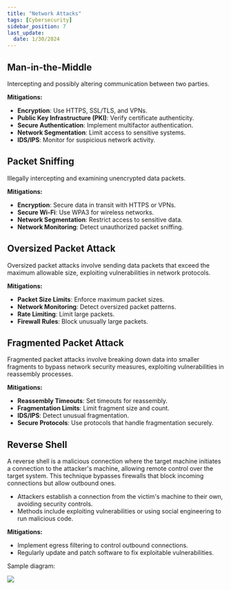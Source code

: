 ```yaml
---
title: "Network Attacks"
tags: [Cybersecurity]
sidebar_position: 7
last_update:
  date: 1/30/2024
---
```




## Man-in-the-Middle

Intercepting and possibly altering communication between two parties.

**Mitigations:**

- **Encryption**: Use HTTPS, SSL/TLS, and VPNs.
- **Public Key Infrastructure (PKI)**: Verify certificate authenticity.
- **Secure Authentication**: Implement multifactor authentication.
- **Network Segmentation**: Limit access to sensitive systems.
- **IDS/IPS**: Monitor for suspicious network activity.

## Packet Sniffing

Illegally intercepting and examining unencrypted data packets.

**Mitigations:**

- **Encryption**: Secure data in transit with HTTPS or VPNs.
- **Secure Wi-Fi**: Use WPA3 for wireless networks.
- **Network Segmentation**: Restrict access to sensitive data.
- **Network Monitoring**: Detect unauthorized packet sniffing.


## Oversized Packet Attack 

Oversized packet attacks involve sending data packets that exceed the maximum allowable size, exploiting vulnerabilities in network protocols.   

**Mitigations:**

- **Packet Size Limits**: Enforce maximum packet sizes.
- **Network Monitoring**: Detect oversized packet patterns.
- **Rate Limiting**: Limit large packets.
- **Firewall Rules**: Block unusually large packets.

## Fragmented Packet Attack 

Fragmented packet attacks involve breaking down data into smaller fragments to bypass network security measures, exploiting vulnerabilities in reassembly processes.

**Mitigations:**

- **Reassembly Timeouts**: Set timeouts for reassembly.
- **Fragmentation Limits**: Limit fragment size and count.
- **IDS/IPS**: Detect unusual fragmentation.
- **Secure Protocols**: Use protocols that handle fragmentation securely.

## Reverse Shell

A reverse shell is a malicious connection where the target machine initiates a connection to the attacker's machine, allowing remote control over the target system. This technique bypasses firewalls that block incoming connections but allow outbound ones.

- Attackers establish a connection from the victim's machine to their own, avoiding security controls.
- Methods include exploiting vulnerabilities or using social engineering to run malicious code.

**Mitigations:**

- Implement egress filtering to control outbound connections.
- Regularly update and patch software to fix exploitable vulnerabilities.

Sample diagram:

![](/img/docs/sec+-reverse-shell-diagram.png)